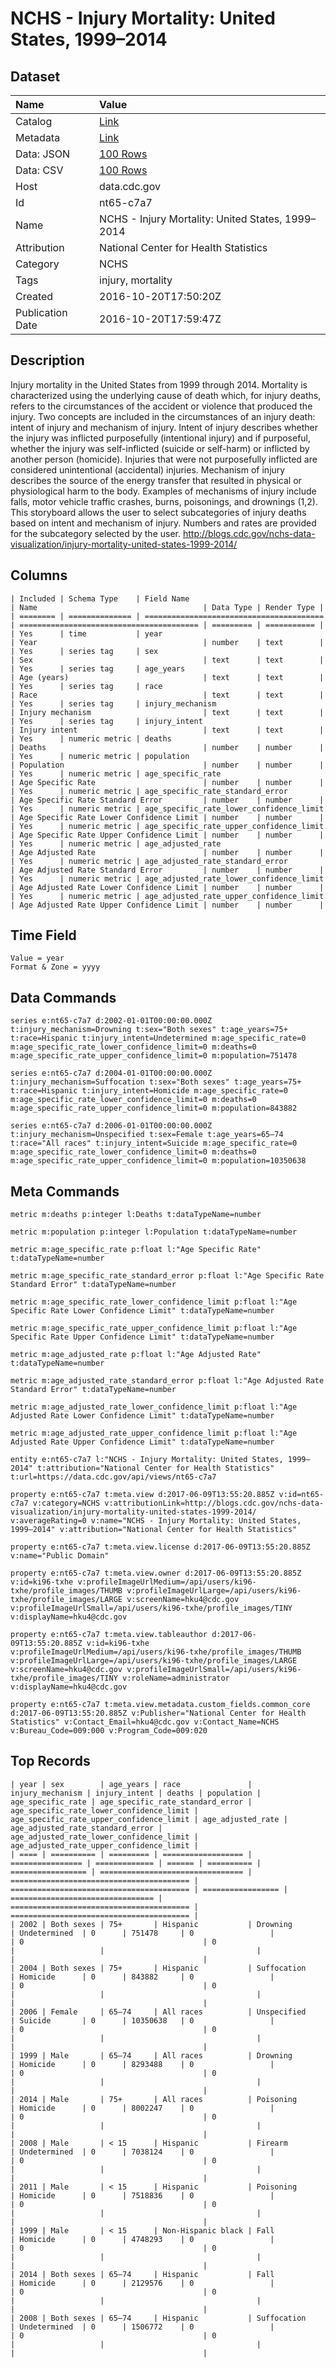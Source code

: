 # NCHS - Injury Mortality: United States, 1999–2014

## Dataset

| Name | Value |
| :--- | :---- |
| Catalog | [Link](https://catalog.data.gov/dataset/nchs-injury-mortality-united-states-1999a2014) |
| Metadata | [Link](https://data.cdc.gov/api/views/nt65-c7a7) |
| Data: JSON | [100 Rows](https://data.cdc.gov/api/views/nt65-c7a7/rows.json?max_rows=100) |
| Data: CSV | [100 Rows](https://data.cdc.gov/api/views/nt65-c7a7/rows.csv?max_rows=100) |
| Host | data.cdc.gov |
| Id | nt65-c7a7 |
| Name | NCHS - Injury Mortality: United States, 1999–2014 |
| Attribution | National Center for Health Statistics |
| Category | NCHS |
| Tags | injury, mortality |
| Created | 2016-10-20T17:50:20Z |
| Publication Date | 2016-10-20T17:59:47Z |

## Description

Injury mortality in the United States from 1999 through 2014. Mortality is characterized using the underlying cause of death which, for injury deaths, refers to the circumstances of the accident or violence that produced the injury. Two concepts are included in the circumstances of an injury death: intent of injury and mechanism of injury. Intent of injury describes whether the injury was inflicted purposefully (intentional injury) and if purposeful, whether the injury was self-inflicted (suicide or self-harm) or inflicted by another person (homicide). Injuries that were not purposefully inflicted are considered unintentional (accidental) injuries. Mechanism of injury describes the source of the energy transfer that resulted in physical or physiological harm to the body. Examples of mechanisms of injury include falls, motor vehicle traffic crashes, burns, poisonings, and drownings (1,2). This storyboard allows the user to select subcategories of injury deaths based on intent and mechanism of injury. Numbers and rates are provided for the subcategory selected by the user.
http://blogs.cdc.gov/nchs-data-visualization/injury-mortality-united-states-1999-2014/

## Columns

```ls
| Included | Schema Type    | Field Name                               | Name                                     | Data Type | Render Type |
| ======== | ============== | ======================================== | ======================================== | ========= | =========== |
| Yes      | time           | year                                     | Year                                     | number    | text        |
| Yes      | series tag     | sex                                      | Sex                                      | text      | text        |
| Yes      | series tag     | age_years                                | Age (years)                              | text      | text        |
| Yes      | series tag     | race                                     | Race                                     | text      | text        |
| Yes      | series tag     | injury_mechanism                         | Injury mechanism                         | text      | text        |
| Yes      | series tag     | injury_intent                            | Injury intent                            | text      | text        |
| Yes      | numeric metric | deaths                                   | Deaths                                   | number    | number      |
| Yes      | numeric metric | population                               | Population                               | number    | number      |
| Yes      | numeric metric | age_specific_rate                        | Age Specific Rate                        | number    | number      |
| Yes      | numeric metric | age_specific_rate_standard_error         | Age Specific Rate Standard Error         | number    | number      |
| Yes      | numeric metric | age_specific_rate_lower_confidence_limit | Age Specific Rate Lower Confidence Limit | number    | number      |
| Yes      | numeric metric | age_specific_rate_upper_confidence_limit | Age Specific Rate Upper Confidence Limit | number    | number      |
| Yes      | numeric metric | age_adjusted_rate                        | Age Adjusted Rate                        | number    | number      |
| Yes      | numeric metric | age_adjusted_rate_standard_error         | Age Adjusted Rate Standard Error         | number    | number      |
| Yes      | numeric metric | age_adjusted_rate_lower_confidence_limit | Age Adjusted Rate Lower Confidence Limit | number    | number      |
| Yes      | numeric metric | age_adjusted_rate_upper_confidence_limit | Age Adjusted Rate Upper Confidence Limit | number    | number      |
```

## Time Field

```ls
Value = year
Format & Zone = yyyy
```

## Data Commands

```ls
series e:nt65-c7a7 d:2002-01-01T00:00:00.000Z t:injury_mechanism=Drowning t:sex="Both sexes" t:age_years=75+ t:race=Hispanic t:injury_intent=Undetermined m:age_specific_rate=0 m:age_specific_rate_lower_confidence_limit=0 m:deaths=0 m:age_specific_rate_upper_confidence_limit=0 m:population=751478

series e:nt65-c7a7 d:2004-01-01T00:00:00.000Z t:injury_mechanism=Suffocation t:sex="Both sexes" t:age_years=75+ t:race=Hispanic t:injury_intent=Homicide m:age_specific_rate=0 m:age_specific_rate_lower_confidence_limit=0 m:deaths=0 m:age_specific_rate_upper_confidence_limit=0 m:population=843882

series e:nt65-c7a7 d:2006-01-01T00:00:00.000Z t:injury_mechanism=Unspecified t:sex=Female t:age_years=65–74 t:race="All races" t:injury_intent=Suicide m:age_specific_rate=0 m:age_specific_rate_lower_confidence_limit=0 m:deaths=0 m:age_specific_rate_upper_confidence_limit=0 m:population=10350638
```

## Meta Commands

```ls
metric m:deaths p:integer l:Deaths t:dataTypeName=number

metric m:population p:integer l:Population t:dataTypeName=number

metric m:age_specific_rate p:float l:"Age Specific Rate" t:dataTypeName=number

metric m:age_specific_rate_standard_error p:float l:"Age Specific Rate Standard Error" t:dataTypeName=number

metric m:age_specific_rate_lower_confidence_limit p:float l:"Age Specific Rate Lower Confidence Limit" t:dataTypeName=number

metric m:age_specific_rate_upper_confidence_limit p:float l:"Age Specific Rate Upper Confidence Limit" t:dataTypeName=number

metric m:age_adjusted_rate p:float l:"Age Adjusted Rate" t:dataTypeName=number

metric m:age_adjusted_rate_standard_error p:float l:"Age Adjusted Rate Standard Error" t:dataTypeName=number

metric m:age_adjusted_rate_lower_confidence_limit p:float l:"Age Adjusted Rate Lower Confidence Limit" t:dataTypeName=number

metric m:age_adjusted_rate_upper_confidence_limit p:float l:"Age Adjusted Rate Upper Confidence Limit" t:dataTypeName=number

entity e:nt65-c7a7 l:"NCHS - Injury Mortality: United States, 1999–2014" t:attribution="National Center for Health Statistics" t:url=https://data.cdc.gov/api/views/nt65-c7a7

property e:nt65-c7a7 t:meta.view d:2017-06-09T13:55:20.885Z v:id=nt65-c7a7 v:category=NCHS v:attributionLink=http://blogs.cdc.gov/nchs-data-visualization/injury-mortality-united-states-1999-2014/ v:averageRating=0 v:name="NCHS - Injury Mortality: United States, 1999–2014" v:attribution="National Center for Health Statistics"

property e:nt65-c7a7 t:meta.view.license d:2017-06-09T13:55:20.885Z v:name="Public Domain"

property e:nt65-c7a7 t:meta.view.owner d:2017-06-09T13:55:20.885Z v:id=ki96-txhe v:profileImageUrlMedium=/api/users/ki96-txhe/profile_images/THUMB v:profileImageUrlLarge=/api/users/ki96-txhe/profile_images/LARGE v:screenName=hku4@cdc.gov v:profileImageUrlSmall=/api/users/ki96-txhe/profile_images/TINY v:displayName=hku4@cdc.gov

property e:nt65-c7a7 t:meta.view.tableauthor d:2017-06-09T13:55:20.885Z v:id=ki96-txhe v:profileImageUrlMedium=/api/users/ki96-txhe/profile_images/THUMB v:profileImageUrlLarge=/api/users/ki96-txhe/profile_images/LARGE v:screenName=hku4@cdc.gov v:profileImageUrlSmall=/api/users/ki96-txhe/profile_images/TINY v:roleName=administrator v:displayName=hku4@cdc.gov

property e:nt65-c7a7 t:meta.view.metadata.custom_fields.common_core d:2017-06-09T13:55:20.885Z v:Publisher="National Center for Health Statistics" v:Contact_Email=hku4@cdc.gov v:Contact_Name=NCHS v:Bureau_Code=009:000 v:Program_Code=009:020
```

## Top Records

```ls
| year | sex        | age_years | race               | injury_mechanism | injury_intent | deaths | population | age_specific_rate | age_specific_rate_standard_error | age_specific_rate_lower_confidence_limit | age_specific_rate_upper_confidence_limit | age_adjusted_rate | age_adjusted_rate_standard_error | age_adjusted_rate_lower_confidence_limit | age_adjusted_rate_upper_confidence_limit | 
| ==== | ========== | ========= | ================== | ================ | ============= | ====== | ========== | ================= | ================================ | ======================================== | ======================================== | ================= | ================================ | ======================================== | ======================================== | 
| 2002 | Both sexes | 75+       | Hispanic           | Drowning         | Undetermined  | 0      | 751478     | 0                 |                                  | 0                                        | 0                                        |                   |                                  |                                          |                                          | 
| 2004 | Both sexes | 75+       | Hispanic           | Suffocation      | Homicide      | 0      | 843882     | 0                 |                                  | 0                                        | 0                                        |                   |                                  |                                          |                                          | 
| 2006 | Female     | 65–74     | All races          | Unspecified      | Suicide       | 0      | 10350638   | 0                 |                                  | 0                                        | 0                                        |                   |                                  |                                          |                                          | 
| 1999 | Male       | 65–74     | All races          | Drowning         | Homicide      | 0      | 8293488    | 0                 |                                  | 0                                        | 0                                        |                   |                                  |                                          |                                          | 
| 2014 | Male       | 75+       | All races          | Poisoning        | Homicide      | 0      | 8002247    | 0                 |                                  | 0                                        | 0                                        |                   |                                  |                                          |                                          | 
| 2008 | Male       | < 15      | Hispanic           | Firearm          | Undetermined  | 0      | 7038124    | 0                 |                                  | 0                                        | 0                                        |                   |                                  |                                          |                                          | 
| 2011 | Male       | < 15      | Hispanic           | Poisoning        | Homicide      | 0      | 7518836    | 0                 |                                  | 0                                        | 0                                        |                   |                                  |                                          |                                          | 
| 1999 | Male       | < 15      | Non-Hispanic black | Fall             | Homicide      | 0      | 4748293    | 0                 |                                  | 0                                        | 0                                        |                   |                                  |                                          |                                          | 
| 2014 | Both sexes | 65–74     | Hispanic           | Fall             | Homicide      | 0      | 2129576    | 0                 |                                  | 0                                        | 0                                        |                   |                                  |                                          |                                          | 
| 2008 | Both sexes | 65–74     | Hispanic           | Suffocation      | Undetermined  | 0      | 1506772    | 0                 |                                  | 0                                        | 0                                        |                   |                                  |                                          |                                          | 
```